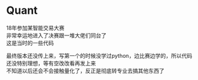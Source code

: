 # Quant
<p>18年参加某智能交易大赛<br>
非常幸运地进入了决赛跟一堆大佬们同台了<br>
这是当时的一些代码</p>
<p>最终版本还没传上来，写第一个的时候没学过python，边比赛边学的，所以代码还没特别理想，等有空改改看再发上来<br>
  不知道以后还会不会接触量化了，反正是彻底转专业去搞其他东西了</p>
